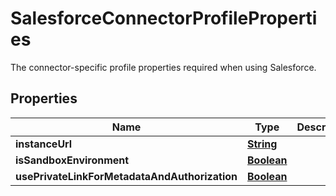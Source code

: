 

# SalesforceConnectorProfileProperties

 The connector-specific profile properties required when using Salesforce. 

## Properties

| Name | Type | Description | Notes |
|------------ | ------------- | ------------- | -------------|
|**instanceUrl** | [**String**](String.md) |  |  [optional] |
|**isSandboxEnvironment** | [**Boolean**](Boolean.md) |  |  [optional] |
|**usePrivateLinkForMetadataAndAuthorization** | [**Boolean**](Boolean.md) |  |  [optional] |



